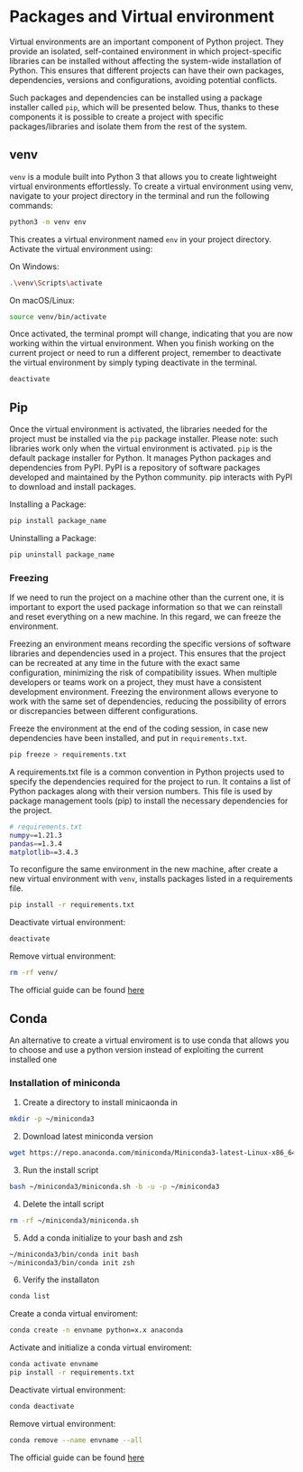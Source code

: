 # Packages and Virtual environment



Virtual environments are an important component of Python project. They provide an isolated, self-contained environment in which project-specific libraries can be installed without affecting the system-wide installation of Python. This ensures that different projects can have their own packages, dependencies, versions and configurations, avoiding potential conflicts. 

Such packages and dependencies can be installed using a package installer called `pip`, which will be presented below. Thus, thanks to these components it is possible to create a project with specific packages/libraries and isolate them from the rest of the system.



## venv



`venv` is a module built into Python 3 that allows you to create lightweight virtual environments effortlessly. To create a virtual environment using venv, navigate to your project directory in the terminal and run the following commands:

```sh
python3 -m venv env
```

This creates a virtual environment named `env` in your project directory. Activate the virtual environment using:

On Windows:
```sh
.\venv\Scripts\activate
```

On macOS/Linux:
```sh
source venv/bin/activate
```

Once activated, the terminal prompt will change, indicating that you are now working within the virtual environment.  When you finish working on the current project or need to run a different project, remember to deactivate the virtual environment by simply typing deactivate in the terminal.

```sh
deactivate
```


## Pip

Once the virtual environment is activated, the libraries needed for the project must be installed via the `pip` package installer.
Please note: such libraries work only when the virtual environment is activated.
`pip` is the default package installer for Python. It manages Python packages and dependencies from PyPI. PyPI is a repository of software packages developed and maintained by the Python community. pip interacts with PyPI to download and install packages. 

Installing a Package:
```sh
pip install package_name
```

Uninstalling a Package:
```sh
pip uninstall package_name
```

### Freezing

If we need to run the project on a machine other than the current one, it is important to export the used package information so that we can reinstall and reset everything on a new machine. In this regard, we can freeze the environment. 

Freezing an environment means recording the specific versions of software libraries and dependencies used in a project. This ensures that the project can be recreated at any time in the future with the exact same configuration, minimizing the risk of compatibility issues.
When multiple developers or teams work on a project, they must have a consistent development environment. Freezing the environment allows everyone to work with the same set of dependencies, reducing the possibility of errors or discrepancies between different configurations.

Freeze the environment at the end of the coding session, in case new dependencies have been installed, and put in `requirements.txt`.


```sh
pip freeze > requirements.txt
```

A requirements.txt file is a common convention in Python projects used to specify the dependencies required for the project to run. It contains a list of Python packages along with their version numbers. This file is used by package management tools (pip) to install the necessary dependencies for the project.


```sh
# requirements.txt
numpy==1.21.3
pandas==1.3.4
matplotlib==3.4.3
```

To reconfigure the same environment in the new machine, after create a new virtual environment with `venv`, installs packages listed in a requirements file.

```sh
pip install -r requirements.txt
```

Deactivate virtual environment:
```sh
deactivate
```

Remove virtual environment:
```sh
rm -rf venv/
```

The official guide can be found [here](https://docs.python.org/3/library/venv.html)

## Conda

An alternative to create a virtual enviroment is to use conda that allows you to choose and use a python version instead of exploiting the current installed one

### Installation of miniconda

1. Create a directory to install minicaonda in
```sh
mkdir -p ~/miniconda3
```

2. Download latest miniconda version
```sh
wget https://repo.anaconda.com/miniconda/Miniconda3-latest-Linux-x86_64.sh -O ~/miniconda3/miniconda.sh
```

3. Run the install script
```sh
bash ~/miniconda3/miniconda.sh -b -u -p ~/miniconda3
```

4. Delete the intall script
```sh
rm -rf ~/miniconda3/miniconda.sh
```

5. Add a conda initialize to your bash and  zsh
```sh
~/miniconda3/bin/conda init bash
~/miniconda3/bin/conda init zsh
```

6. Verify the installaton
```sh
conda list
```

Create a conda virtual enviroment:
```sh
conda create -n envname python=x.x anaconda
```

Activate and initialize a conda virtual enviroment:
```sh
conda activate envname
pip install -r requirements.txt
```

Deactivate virtual environment:
```sh
conda deactivate
```
Remove virtual environment:
```sh
conda remove --name envname --all
```


The official guide can be found [here](https://conda.io/projects/conda/en/latest/user-guide/tasks/manage-environments.html)
